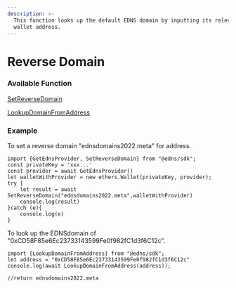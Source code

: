 ```yaml
---
description: >-
  This function looks up the default EDNS domain by inputting its relevant
  wallet address.
---
```


# Reverse Domain

### Available Function

[SetReverseDomain](setreversedomain.md)

[LookupDomainFromAddress](lookupdomainfromaddress.md)

### Example

To set a reverse domain "ednsdomains2022.meta" for address.

```
import {GetEdnsProvider, SetReverseDomain} from "@edns/sdk";
const privateKey = 'xxx...'
const provider = await GetEdnsProvider()
let walletWithProvider = new ethers.Wallet(privateKey, provider);
try {
    let result = await SetReverseDomain("ednsdomains2022.meta",walletWithProvider)
    console.log(result)
}catch (e){
    console.log(e)
}
```

To look up the EDNSdomain of "0xCD58F85e6Ec23733143599Fe0f982fC1d3f6C12c".

```
import {LookupDomainFromAddress} from "@edns/sdk";
let address = "0xCD58F85e6Ec23733143599Fe0f982fC1d3f6C12c"
console.log(await LookupDomainFromAddress(address));

//return ednsdomains2022.meta
```

